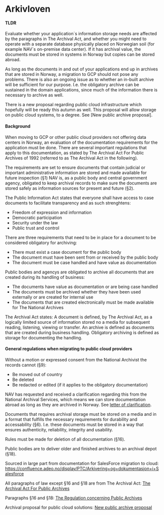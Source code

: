 # Arkivloven

#### TLDR

Evaluate whether your application´s information storage needs are affected by the paragraphs in The Archival Act, and whether you might need to operate with a separate database physically placed on Norwegian soil (for example NAV´s on-premise data center). If it has archival value, the documents must be stored in systems in Norway but copies can be stored abroad.

As long as the documents in and out of your applications end up in archives that are stored in Norway, a migration to GCP should not pose any problems. There is also an ongoing issue as to whether an in-built archive will be sufficient for our purpose. I.e. the obligatory archive can be sustained in the domain applications, since much of the information there is necessary to archive as well. 

There is a new proposal regarding public cloud infrastructure which hopefully will be ready this autumn as well. This proposal will allow storage on public cloud systems, to a degree. See [New public archive proposal].

#### Background

When moving to GCP or other public cloud providers not offering data centers in Norway, an evaluation of the documentation requirements for the application must be done. There are several important regulations that apply to this documentation, as stated by The Archival Act For Public Archives of 1992 (referred to as The Archival Act in the following).

The requirements are set to ensure documents that contain judicial or important administrative information are stored and made available for future inspection (§1)
NAV is, as a public body and central government agency, obligated to keep archival records to make sure the documents are stored safely as information sources for present and future (§2).

The Public Information Act states that everyone shall have access to case documents to facilitate transparency and as such strenghtens:

- Freedom of expression and information
- Democratic participation
- Security under the law
- Public trust and control

There are three requirements that need to be in place for a document to be considered obligatory for archiving:

- There must exist a case document for the public body
- The document must have been sent from or received by the public body
- The document must be case handled and have value as documentation

Public bodies and agencys are obligated to archive all documents that are created during its handling of business: 

- The documents have value as documentation or are being case handled
- The documents must be archived whether they have been used externally or are created for internal use
- The documents that are created electronically must be made available for The National Archives

The Archival Act states:
A document is defined, by The Archival Act, as a logically limited source of information stored no a media for subsequent reading, listening, viewing or transfer.
An archive is defined as documents that are created during business handling.
Obligatory archiving is defined as storage for documenting the handling.

#### General regulations when migrating to public cloud providers

Without a motion or expressed consent from the National Archivist the records cannot (§9):

- Be moved out of country
- Be deleted
- Be redacted or edited (if it applies to the obligatory documentation)

NAV has requested and received a clarification regarding this from the National Archival Services, which means we can store documentation abroad as long as they are archived in Norway. See [letter of clarification](./letter-of-clarification.pdf). 

Documents that requires archival storage must be stored on a media and in a format that fulfills the necessary requirements for durability and accessability (§6). I.e. these documents must be stored 
in a way that ensures authenticity, reliability, integrity and usability.

Rules must be made for deletion of all documentation (§16).

Public bodies are to deliver older and finished archives to an archival depot (§18).

Sourced in large part from documentation for SalesForce migration to cloud:
https://confluence.adeo.no/display/PTC/Arkivering+og+dokumentasjon+i+Salesforce

All paragraphs of law except §16 and §18 are from The Archival Act:
[The Archival Act For Public Archives](https://lovdata.no/dokument/NL/lov/1992-12-04-126?q=arkivloven)

Paragraphs §16 and §18:
[The Regulation concerning Public Archives](https://lovdata.no/dokument/SF/forskrift/2017-12-15-2105?q=arkiv)

Archival proposal for public cloud solutions:
[New public archive proposal](https://www.regjeringen.no/no/dokumenter/hoyring--ny-forskrift-om-offentlege-arkiv/id2515364/)

